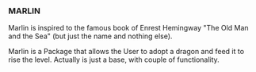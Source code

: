 ### MARLIN ###

Marlin is inspired to the famous book of Enrest Hemingway "The Old Man and the Sea" (but just the name and nothing else).

Marlin is a Package that allows the User to adopt a dragon and feed it to rise the level. Actually is just a base, with couple of functionality.
